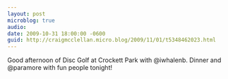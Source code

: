 ```yaml
---
layout: post
microblog: true
audio: 
date: 2009-10-31 18:00:00 -0600
guid: http://craigmcclellan.micro.blog/2009/11/01/t5348462023.html
---
```

Good afternoon of Disc Golf at Crockett Park with @iwhalenb. Dinner and @paramore with fun people tonight!
